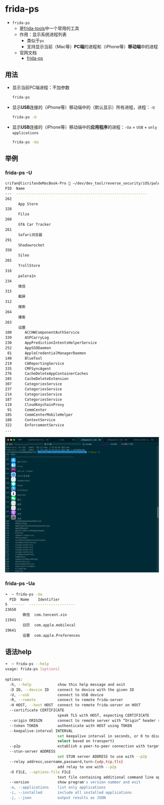 # frida-ps

* `frida-ps`
  * 是[frida-tools](../../../use_frida/sub_module/frida_tools/README.md)中一个常用的工具
  * 作用：显示系统进程列表
    * 类似于`ps`
    * 支持显示当前（Mac等）**PC端**的进程和（iPhone等）**移动端**中的进程
  * 官网文档
    * [frida-ps](https://frida.re/docs/frida-ps/)

## 用法

* 显示当前PC端进程：不加参数
  ```bash
  frida-ps
  ```
* 显示**USB**连接的（iPhone等）移动端中的（默认显示）所有进程，进程：`-U`
  ```bash
  frida-ps -U
  ```
* 显示**USB**连接的（iPhone等）移动端中的**应用程序**的进程：`-Ua` = `USB` + `only applications`
  ```bash
  frida-ps -Ua
  ```

## 举例

###  frida-ps -U

```bash
crifan@licrifandeMacBook-Pro  ~/dev/dev_tool/reverse_security/iOS/palera1n  frida-ps -U
PID  Name
---  ------------------------------------------------------------
262
      App Store
328
      Filza
260
      GTA Car Tracker
261
      Safari浏览器
291
      Shadowrocket
350
      Sileo
265
      TrollStore
316
      palera1n
234
      微信
315
      截屏
312
      搜索
264
      播客
263
      设置
100      ACCHWComponentAuthService
339      ASPCarryLog
230      AppPredictionIntentsHelperService
252      AppSSODaemon
 81      AppleCredentialManagerDaemon
140      BlueTool
219      CAReportingService
335      CMFSyncAgent
276      CacheDeleteAppContainerCaches
285      CacheDeleteExtension
307      CategoriesService
237      CategoriesService
214      CategoriesService
187      CategoriesService
119      CloudKeychainProxy
 91      CommCenter
185      CommCenterMobileHelper
188      ContextService
322      EnforcementService
...
```

![frida_ps_usb_all](../../../assets/img/frida_ps_usb_all.png)

### frida-ps -Ua

```bash
➜  ~ frida-ps -Ua
  PID  Name    Identifier
5  ------  ---------------------
23650
        微信  com.tencent.xin
11941
        日历  com.apple.mobilecal
19641
        设置  com.apple.Preferences
```

## 语法help

```bash
➜  ~ frida-ps --help
usage: frida-ps [options]

options:
  -h, --help            show this help message and exit
  -D ID, --device ID    connect to device with the given ID
  -U, --usb             connect to USB device
  -R, --remote          connect to remote frida-server
  -H HOST, --host HOST  connect to remote frida-server on HOST
  --certificate CERTIFICATE
                        speak TLS with HOST, expecting CERTIFICATE
  --origin ORIGIN       connect to remote server with “Origin” header set to ORIGIN
  --token TOKEN         authenticate with HOST using TOKEN
  --keepalive-interval INTERVAL
                        set keepalive interval in seconds, or 0 to disable (defaults to -1 to auto-
                        select based on transport)
  --p2p                 establish a peer-to-peer connection with target
  --stun-server ADDRESS
                        set STUN server ADDRESS to use with --p2p
  --relay address,username,password,turn-{udp,tcp,tls}
                        add relay to use with --p2p
  -O FILE, --options-file FILE
                        text file containing additional command line options
  --version             show program's version number and exit
  -a, --applications    list only applications
  -i, --installed       include all installed applications
  -j, --json            output results as JSON
```